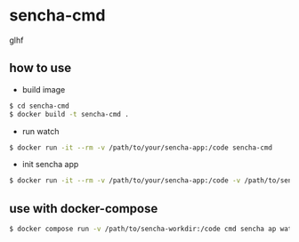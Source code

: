 # sencha-cmd

glhf

## how to use

- build image

```bash
$ cd sencha-cmd
$ docker build -t sencha-cmd .
```

- run watch

```bash
$ docker run -it --rm -v /path/to/your/sencha-app:/code sencha-cmd
```

- init sencha app

```bash
$ docker run -it --rm -v /path/to/your/sencha-app:/code -v /path/to/sencha-sdk:/sdk sencha-cmd sencha -sdk /sdk generate app TestApp /code/test-app -modern
```

## use with docker-compose

```bash
$ docker compose run -v /path/to/sencha-workdir:/code cmd sencha ap watch
```
